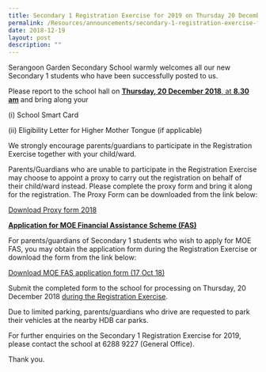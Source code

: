```yaml
---
title: Secondary 1 Registration Exercise for 2019 on Thursday 20 December 2018 0830AM
permalink: /Resources/announcements/secondary-1-registration-exercise-for-2019-on-thursday-20-december-2018/
date: 2018-12-19
layout: post
description: ""
---
```

Serangoon Garden Secondary School warmly welcomes all our new Secondary 1 students who have been successfully posted to us.

Please report to the school hall on <u><b>Thursday, 20 December 2018</b>, at <b>8.30 am</b></u> and bring along your

(i) School Smart Card

(ii) Eligibility Letter for Higher Mother Tongue (if applicable)

We strongly encourage parents/guardians to participate in the Registration Exercise together with your child/ward.

Parents/Guardians who are unable to participate in the Registration Exercise may choose to appoint a proxy to carry out the registration on behalf of their child/ward instead. Please complete the proxy form and bring it along for the registration. The Proxy Form can be downloaded from the link below:

<a href="/files/Announcement/Sec1%20registration%202020/Proxy-form-2019.pdf" target = "_blank">Download Proxy form 2018</a>

<u><b>Application for MOE Financial Assistance Scheme (FAS)</b></u>

For parents/guardians of Secondary 1 students who wish to apply for MOE FAS, you may obtain the application form during the Registration Exercise or download the form from the link below:

[Download MOE FAS application form (17 Oct 18)](https://www.sgs.edu.sg/wp-content/uploads/2018/12/Link-2_MOE-FAS-application-form-17-Oct-18.pdf)

Submit the completed form to the school for processing on Thursday, 20 December 2018 <u>during the Registration Exercise</u>.

Due to limited parking, parents/guardians who drive are requested to park their vehicles at the nearby HDB car parks.

For further enquiries on the Secondary 1 Registration Exercise for 2019, please contact the school at 6288 9227 (General Office).

Thank you.